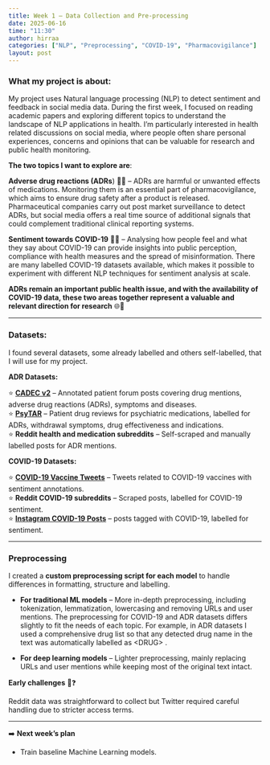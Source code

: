 ```yaml
---
title: Week 1 – Data Collection and Pre-processing
date: 2025-06-16
time: "11:30"
author: hirraa
categories: ["NLP", "Preprocessing", "COVID-19", "Pharmacovigilance"]
layout: post
---
```


### What my project is about:

My project uses Natural language processing (NLP) to detect sentiment and feedback in social media data. During the first week, I focused on reading academic papers and exploring different topics to understand the landscape of NLP applications in health. I’m particularly interested in health related discussions on social media, where people often share personal experiences, concerns and opinions that can be valuable for research and public health monitoring. 

**The two topics I want to explore are**:

**Adverse drug reactions (ADRs**) 💊🫨 – ADRs are harmful or unwanted effects of medications. Monitoring them is an essential part of pharmacovigilance, which aims to ensure drug safety after a product is released. Pharmaceutical companies carry out post market surveillance to detect ADRs, but social media offers a real time source of additional signals that could complement traditional clinical reporting systems.

**Sentiment towards COVID-19** 🦠📱 – Analysing how people feel and what they say about COVID-19 can provide insights into public perception, compliance with health measures and the spread of misinformation. There are many labelled COVID-19 datasets available, which makes it possible to experiment with different NLP techniques for sentiment analysis at scale.

**ADRs remain an important public health issue, and with the availability of COVID-19 data, these two areas together represent a valuable and relevant direction for research** 🌐📱

---

### Datasets:

I found several datasets, some already labelled and others self-labelled, that I will use for my project.

**ADR Datasets:**

⭐ [**CADEC v2**](https://data.csiro.au/collection/csiro:62387) – Annotated patient forum posts covering drug mentions, adverse drug reactions (ADRs), symptoms and diseases.  
⭐ [**PsyTAR**](https://www.sciencedirect.com/science/article/pii/S2352340919301891) – Patient drug reviews for psychiatric medications, labelled for ADRs, withdrawal symptoms, drug effectiveness and indications.  
⭐ **Reddit health and medication subreddits** – Self-scraped and manually labelled posts for ADR mentions.  

**COVID-19 Datasets:**

⭐ [**COVID-19 Vaccine Tweets**](https://www.kaggle.com/datasets/datasciencetool/covid19-vaccine-tweets-with-sentiment-annotation/data) – Tweets related to COVID-19 vaccines with sentiment annotations.  
⭐ **Reddit COVID-19 subreddits** – Scraped posts, labelled for COVID-19 sentiment.  
⭐ [**Instagram COVID-19 Posts**](https://www.kaggle.com/datasets/thakurnirmalya/covid-19-sentiment-500k-instagram-posts-2020-24) –  posts tagged with COVID-19, labelled for sentiment.

---

### Preprocessing

I created a **custom preprocessing script for each model** to handle differences in formatting, structure and labelling. 

- **For traditional ML models** – More in-depth preprocessing, including tokenization, lemmatization, lowercasing and removing URLs and user mentions. The preprocessing for COVID-19 and ADR datasets differs slightly to fit the needs of each topic. For example, in ADR datasets I used a comprehensive drug list so that any detected drug name in the text was automatically labelled as \<DRUG\> .

- **For deep learning models** – Lighter preprocessing, mainly replacing URLs and user mentions while keeping most of the original text intact.

**Early challenges** 🤔❓

Reddit data was straightforward to collect but Twitter required careful handling due to stricter access terms.

---

➡️ **Next week’s plan**
* Train baseline Machine Learning models. 
